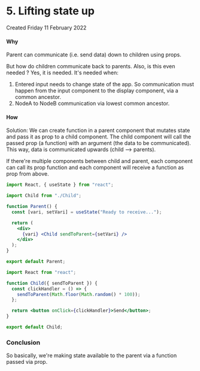 # 5. Lifting state up
Created Friday 11 February 2022

#### Why
Parent can communicate (i.e. send data) down to children using props. 

But how do children communicate back to parents. Also, is this even needed ? Yes, it is needed. It's needed when:
1. Entered input needs to change state of the app. So communication must happen from the input component to the display component, via a common ancestor.
2. NodeA to NodeB communication via lowest common ancestor.

#### How
Solution: We can create function in a parent component that mutates state and pass it as prop to a child component. The child component will call the passed prop (a function) with an argument (the data to be communicated). This way, data is communicated upwards (child --> parents).

If there're multiple components between child and parent, each component can call its prop function and each component will receive a function as prop from above.
```jsx
import React, { useState } from "react";

import Child from "./Child";

function Parent() {
  const [vari, setVari] = useState("Ready to receive...");

  return (
    <div>
      {vari} <Child sendToParent={setVari} />
    </div>
  );
}

export default Parent;
```
```jsx
import React from "react";

function Child({ sendToParent }) {
  const clickHandler = () => {
    sendToParent(Math.floor(Math.random() * 100));
  };

  return <button onClick={clickHandler}>Send</button>;
}

export default Child;
```

### Conclusion
So basically, we're making state available to the parent via a function passed via prop.